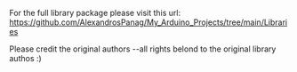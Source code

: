 For the full library package please visit this url: https://github.com/AlexandrosPanag/My_Arduino_Projects/tree/main/Libraries

Please credit the original authors --all rights belond to the original library authos :)
